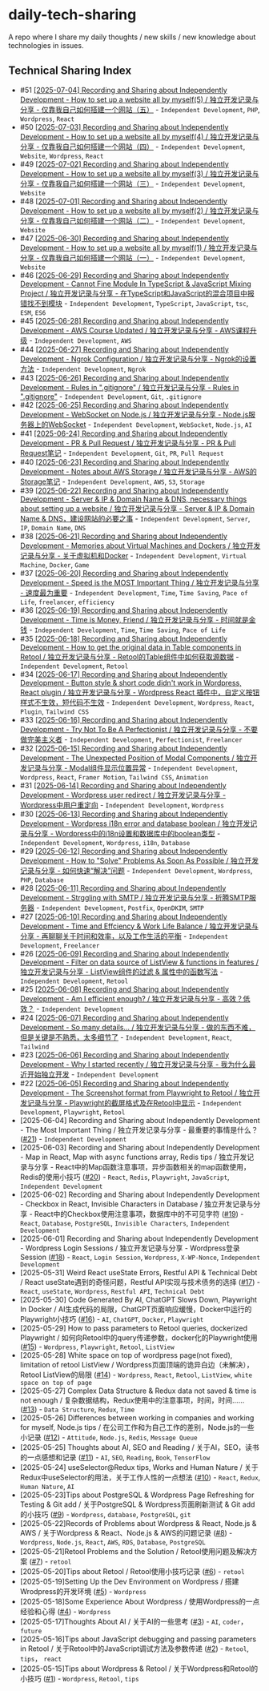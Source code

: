 # daily-tech-sharing
A repo where I share my daily thoughts / new skills / new knowledge about technologies in issues.

## Technical Sharing Index
* #51 [[2025-07-04] Recording and Sharing about Independently Development - How to set up a website all by myself(5) / 独立开发记录与分享 - 仅靠我自己如何搭建一个网站（五）](https://github.com/baddif/daily-tech-sharing/issues/51) - `Independent Development`, `PHP`, `Wordpress`, `React`
* #50 [[2025-07-03] Recording and Sharing about Independently Development - How to set up a website all by myself(4) / 独立开发记录与分享 - 仅靠我自己如何搭建一个网站（四）](https://github.com/baddif/daily-tech-sharing/issues/50) - `Independent Development`, `Website`, `Wordpress`, `React`
* #49 [[2025-07-02] Recording and Sharing about Independently Development - How to set up a website all by myself(3) / 独立开发记录与分享 - 仅靠我自己如何搭建一个网站（三）](https://github.com/baddif/daily-tech-sharing/issues/49) - `Independent Development`, `Website`
* #48 [[2025-07-01] Recording and Sharing about Independently Development - How to set up a website all by myself(2) / 独立开发记录与分享 - 仅靠我自己如何搭建一个网站（二）](https://github.com/baddif/daily-tech-sharing/issues/48) - `Independent Development`, `Website`
* #47 [[2025-06-30] Recording and Sharing about Independently Development - How to set up a website all by myself(1) / 独立开发记录与分享 - 仅靠我自己如何搭建一个网站（一）](https://github.com/baddif/daily-tech-sharing/issues/47) - `Independent Development`, `Website`
* #46 [[2025-06-29] Recording and Sharing about Independently Development - Cannot Fine Module In TypeScript & JavaScript Mixing Project / 独立开发记录与分享 - 在TypeScript和JavaScript的混合项目中报错找不到模块](https://github.com/baddif/daily-tech-sharing/issues/46) - `Independent Development`, `TypeScript`, `JavaScript`, `tsc`, `ESM`, `ES6`
* #45 [[2025-06-28] Recording and Sharing about Independently Development - AWS Course Updated / 独立开发记录与分享 - AWS课程升级](https://github.com/baddif/daily-tech-sharing/issues/45) - `Independent Development`, `AWS`
* #44 [[2025-06-27] Recording and Sharing about Independently Development - Ngrok Configuration / 独立开发记录与分享 - Ngrok的设置方法](https://github.com/baddif/daily-tech-sharing/issues/44) - `Independent Development`, `Ngrok`
* #43 [[2025-06-26] Recording and Sharing about Independently Development - Rules in ".gitignore" / 独立开发记录与分享 - Rules in ".gitignore"](https://github.com/baddif/daily-tech-sharing/issues/43) - `Independent Development`, `Git`, `.gitignore`
* #42 [[2025-06-25] Recording and Sharing about Independently Development - WebSocket on Node.js / 独立开发记录与分享 - Node.js服务器上的WebSocket](https://github.com/baddif/daily-tech-sharing/issues/42) - `Independent Development`, `WebSocket`, `Node.js`, `AI`
* #41 [[2025-06-24] Recording and Sharing about Independently Development - PR & Pull Request / 独立开发记录与分享 - PR & Pull Request笔记](https://github.com/baddif/daily-tech-sharing/issues/41) - `Independent Development`, `Git`, `PR`, `Pull Request`
* #40 [[2025-06-23] Recording and Sharing about Independently Development - Notes about AWS Storage / 独立开发记录与分享 - AWS的Storage笔记](https://github.com/baddif/daily-tech-sharing/issues/40) - `Independent Development`, `AWS`, `S3`, `Storage`
* #39 [[2025-06-22] Recording and Sharing about Independently Development - Server & IP & Domain Name & DNS, necessary things about setting up a website / 独立开发记录与分享 - Server & IP & Domain Name & DNS，建设网站的必要之事](https://github.com/baddif/daily-tech-sharing/issues/39) - `Independent Development`, `Server`, `IP`, `Domain Name`, `DNS`
* #38 [[2025-06-21] Recording and Sharing about Independently Development - Memories about Virtual Machines and Dockers / 独立开发记录与分享 - 关于虚拟机和Docker](https://github.com/baddif/daily-tech-sharing/issues/38) - `Independent Development`, `Virtual Machine`, `Docker`, `Game`
* #37 [[2025-06-20] Recording and Sharing about Independently Development - Speed is the MOST Important Thing / 独立开发记录与分享 - 速度最为重要](https://github.com/baddif/daily-tech-sharing/issues/37) - `Independent Development`, `Time`, `Time Saving`, `Pace of Life`, `freelancer`, `efficiency`
* #36 [[2025-06-19] Recording and Sharing about Independently Development - Time is Money, Friend / 独立开发记录与分享 - 时间就是金钱](https://github.com/baddif/daily-tech-sharing/issues/36) - `Independent Development`, `Time`, `Time Saving`, `Pace of Life`
* #35 [[2025-06-18] Recording and Sharing about Independently Development - How to get the original data in Table components in Retool / 独立开发记录与分享 - Retool的Table组件中如何获取源数据](https://github.com/baddif/daily-tech-sharing/issues/35) - `Independent Development`, `Retool`
* #34 [[2025-06-17] Recording and Sharing about Independently Development - Button style & short code didn't work in Wordpress, React plugin / 独立开发记录与分享 - Wordpress React 插件中，自定义按钮样式不生效，短代码不生效](https://github.com/baddif/daily-tech-sharing/issues/34) - `Independent Development`, `Wordpress`, `React`, `Plugin`, `Tailwind CSS`
* #33 [[2025-06-16] Recording and Sharing about Independently Development - Try Not To Be A Perfectionist / 独立开发记录与分享 - 不要做完美主义者](https://github.com/baddif/daily-tech-sharing/issues/33) - `Independent Development`, `Perfectionist`, `Freelancer`
* #32 [[2025-06-15] Recording and Sharing about Independently Development - The Unexpected Position of Modal Components / 独立开发记录与分享 - Modal组件显示位置异常](https://github.com/baddif/daily-tech-sharing/issues/32) - `Independent Development`, `Wordpress`, `React`, `Framer Motion`, `Tailwind CSS`, `Animation`
* #31 [[2025-06-14] Recording and Sharing about Independently Development - Wordpress user redirect / 独立开发记录与分享 - Wordpress中用户重定向](https://github.com/baddif/daily-tech-sharing/issues/31) - `Independent Development`, `Wordpress`
* #30 [[2025-06-13] Recording and Sharing about Independently Development - Wordpress i18n error and database boolean / 独立开发记录与分享 - Wordpress中的i18n设置和数据库中的boolean类型](https://github.com/baddif/daily-tech-sharing/issues/30) - `Independent Development`, `Wordpress`, `i18n`, `Database`
* #29 [[2025-06-12] Recording and Sharing about Independently Development - How to "Solve" Problems As Soon As Possible / 独立开发记录与分享 - 如何快速“解决”问题](https://github.com/baddif/daily-tech-sharing/issues/29) - `Independent Development`, `Wordpress`, `PHP`, `Database`
* #28 [[2025-06-11] Recording and Sharing about Independently Development - Strggling with SMTP / 独立开发记录与分享 - 折腾SMTP服务器](https://github.com/baddif/daily-tech-sharing/issues/28) - `Independent Development`, `Postfix`, `OpenDKIM`, `SMTP`
* #27 [[2025-06-10] Recording and Sharing about Independently Development - Time and Effciency & Work Life Balance / 独立开发记录与分享 - 再聊聊关于时间和效率，以及工作生活的平衡](https://github.com/baddif/daily-tech-sharing/issues/27) - `Independent Development`, `Freelancer`
* #26 [[2025-06-09] Recording and Sharing about Independently Development - Filter on data source of ListView & functions in features / 独立开发记录与分享 - ListView组件的过滤 & 属性中的函数写法](https://github.com/baddif/daily-tech-sharing/issues/26) - `Independent Development`, `Retool`
* #25 [[2025-06-08] Recording and Sharing about Independently Development - Am I efficient enough? / 独立开发记录与分享 - 高效？低效？](https://github.com/baddif/daily-tech-sharing/issues/25) - `Independent Development`
* #24 [[2025-06-07] Recording and Sharing about Independently Development - So many details... / 独立开发记录与分享 - 做的东西不难，但是关键是不熟悉，太多细节了](https://github.com/baddif/daily-tech-sharing/issues/24) - `Independent Development`, `React`, `Tailwind`
* #23 [[2025-06-06] Recording and Sharing about Independently Development - Why I started recently / 独立开发记录与分享 - 我为什么最近开始独立开发](https://github.com/baddif/daily-tech-sharing/issues/23) - `Independent Development`
* #22 [[2025-06-05] Recording and Sharing about Independently Development - The Screenshot format from Playwright to Retool / 独立开发记录与分享 - Playwright的截屏格式及在Retool中显示](https://github.com/baddif/daily-tech-sharing/issues/22) - `Independent Development`, `Playwright`, `Retool`
* [2025-06-04] Recording and Sharing about Independently Development - The Most Important Thing / 独立开发记录与分享 - 最重要的事情是什么？ ([#21](https://github.com/baddif/daily-tech-sharing/issues/21)) - `Independent Development`
* [2025-06-03] Recording and Sharing about Independently Development - Map in React, Map with async functions array, Redis tips / 独立开发记录与分享 - React中的Map函数注意事项，异步函数相关的map函数使用，Redis的使用小技巧 ([#20](https://github.com/baddif/daily-tech-sharing/issues/20)) - `React`, `Redis`, `Playwright`, `JavaScript`, `Independent Development`
* [2025-06-02] Recording and Sharing about Independently Development - Checkbox in React, Invisible Characters in Database / 独立开发记录与分享 - React中的Checkbox使用注意事项，数据库中的不可见字符 ([#19](https://github.com/baddif/daily-tech-sharing/issues/19)) - `React`, `Database`, `PostgreSQL`, `Invisible Characters`, `Independent Development`
* [2025-06-01] Recording and Sharing about Independently Development - Wordpress Login Sessions / 独立开发记录与分享 - Wordpress登录Session ([#18](https://github.com/baddif/daily-tech-sharing/issues/18)) - `React`, `Login Session`, `Wordpress`, `X-WP-Nonce`, `Independent Development`
* [2025-05-31] Weird React useState Errors,  Restful API & Technical Debt / React useState遇到的奇怪问题，Restful API实现与技术债务的选择 ([#17](https://github.com/baddif/daily-tech-sharing/issues/17)) - `React`, `useState`, `Wordpress`, `Restful API`, `Technical Debt`
* [2025-05-30] Code Generated By AI, ChatGPT Slows Down, Playwright In Docker / AI生成代码的局限，ChatGPT页面响应缓慢，Docker中运行的Playwright小技巧 ([#16](https://github.com/baddif/daily-tech-sharing/issues/16)) - `AI`, `ChatGPT`, `Docker`, `Playwright`
* [2025-05-29] How to pass parameters to Retool queries, dockerized Playwright / 如何向Retool中的query传递参数，docker化的Playwright使用 ([#15](https://github.com/baddif/daily-tech-sharing/issues/15)) - `Wordpress`, `Playwright`, `Retool`, `ListView`
* [2025-05-28] White space on top of wordpress page(not fixed), limitation of retool ListView / Wordpress页面顶端的诡异白边（未解决），Retool ListView的局限 ([#14](https://github.com/baddif/daily-tech-sharing/issues/14)) - `Wordpress`, `React`, `Retool`, `ListView`, `white space on top of page`
* [2025-05-27] Complex Data Structure & Redux data not saved & time is not enough / 复杂数据结构，Redux使用中的注意事项，时间，时间…… ([#13](https://github.com/baddif/daily-tech-sharing/issues/13)) - `Data Structure`, `Redux`, `Time`
* [2025-05-26] Differences between working in companies and working for myself, Node.js tips / 在公司工作和为自己工作的差别，Node.js的一些小记录 ([#12](https://github.com/baddif/daily-tech-sharing/issues/12)) - `Attitude`, `Node.js`, `Redis`, `Message Queue`
* [2025-05-25] Thoughts about AI, SEO and Reading / 关于AI，SEO，读书的一点感想和记录 ([#11](https://github.com/baddif/daily-tech-sharing/issues/11)) - `AI`, `SEO`, `Reading`, `Book`, `TensorFlow`
* [2025-05-24] useSelector@Redux tips, Works and Human Nature / 关于Redux中useSelector的用法，关于工作人性的一点想法 ([#10](https://github.com/baddif/daily-tech-sharing/issues/10)) - `React`, `Redux`, `Human Nature`, `AI`
* [2025-05-23]Tips about PostgreSQL & Wordpress Page Refreshing for Testing & Git add / 关于PostgreSQL & Wordpress页面刷新测试 & Git add 的小技巧 ([#9](https://github.com/baddif/daily-tech-sharing/issues/9)) - `Wordpress`, `database`, `PostgreSQL`, `git`
* [2025-05-22]Records of Problems about Wordpress & React, Node.js & AWS / 关于Wordpress & React、Node.js & AWS的问题记录 ([#8](https://github.com/baddif/daily-tech-sharing/issues/8)) - `Wordpress`, `Node.js`, `React`, `AWS`, `RDS`, `Database`, `PostgreSQL`
* [2025-05-21]Retool Problems and the Solution / Retool使用问题及解决方案 ([#7](https://github.com/baddif/daily-tech-sharing/issues/7)) - `retool`
* [2025-05-20]Tips about Retool / Retool使用小技巧记录 ([#6](https://github.com/baddif/daily-tech-sharing/issues/6)) - `retool`
* [2025-05-19]Setting Up the Dev Environment on Wordpress / 搭建Wrodpress的开发环境 ([#5](https://github.com/baddif/daily-tech-sharing/issues/5)) - `Wordpress`
* [2025-05-18]Some Experience About Wordpress / 使用Wordpress的一点经验和心得 ([#4](https://github.com/baddif/daily-tech-sharing/issues/4)) - `Wordpress`
* [2025-05-17]Thoughts About AI / 关于AI的一些思考 ([#3](https://github.com/baddif/daily-tech-sharing/issues/3)) - `AI`, `coder`， `future`
* [2025-05-16]Tips about JavaScript debugging and passing parameters in Retool / 关于Retool中的JavaScript调试方法及参数传递 ([#2](https://github.com/baddif/daily-tech-sharing/issues/2)) - `Retool`, `tips`， `react`
* [2025-05-15]Tips about Wordpress & Retool / 关于Wordpress和Retool的小技巧 ([#1](https://github.com/baddif/daily-tech-sharing/issues/1)) - `Wordpress`, `Retool`, `tips`

